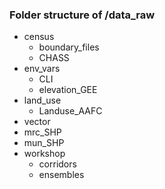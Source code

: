 ### Folder structure of /data_raw

- census
   - boundary_files
   - CHASS
- env_vars
  - CLI
  - elevation_GEE
- land_use
  - Landuse_AAFC
- vector
 - mrc_SHP
 - mun_SHP
- workshop
  - corridors
  - ensembles